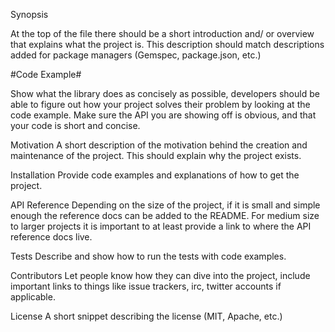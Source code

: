 Synopsis

At the top of the file there should be a short introduction and/ or overview that explains what the project is. This description should match descriptions added for package managers (Gemspec, package.json, etc.)

#Code Example#

Show what the library does as concisely as possible, developers should be able to figure out how your project solves their problem by looking at the code example. Make sure the API you are showing off is obvious, and that your code is short and concise.

Motivation
A short description of the motivation behind the creation and maintenance of the project. This should explain why the project exists.

Installation
Provide code examples and explanations of how to get the project.

API Reference
Depending on the size of the project, if it is small and simple enough the reference docs can be added to the README. For medium size to larger projects it is important to at least provide a link to where the API reference docs live.

Tests
Describe and show how to run the tests with code examples.

Contributors
Let people know how they can dive into the project, include important links to things like issue trackers, irc, twitter accounts if applicable.

License
A short snippet describing the license (MIT, Apache, etc.)
